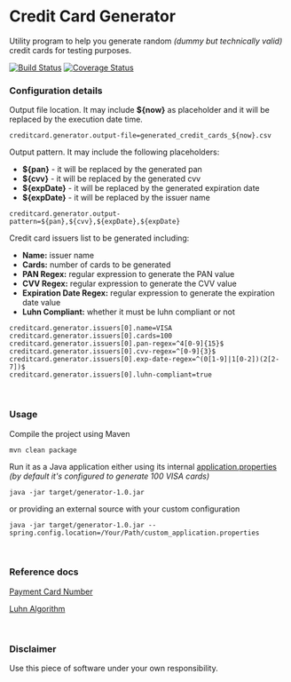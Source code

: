 # Credit Card Generator

Utility program to help you generate random *(dummy but technically valid)* credit cards for testing purposes.

[![Build Status](https://travis-ci.com/xcapdevila/credit-card-generator.svg?branch=main)](https://travis-ci.com/xcapdevila/credit-card-generator)
[![Coverage Status](https://coveralls.io/repos/github/xcapdevila/credit-card-generator/badge.svg?branch=main)](https://coveralls.io/github/xcapdevila/credit-card-generator?branch=main)
<br>

### Configuration details

Output file location. It may include **${now}** as placeholder and it will be replaced by the execution date time.
```
creditcard.generator.output-file=generated_credit_cards_${now}.csv
```

Output pattern. It may include the following placeholders:
- **${pan}** - it will be replaced by the generated pan
- **${cvv}** - it will be replaced by the generated cvv
- **${expDate}** - it will be replaced by the generated expiration date
- **${expDate}** - it will be replaced by the issuer name
```
creditcard.generator.output-pattern=${pan},${cvv},${expDate},${expDate}
```

Credit card issuers list to be generated including:
- **Name:** issuer name
- **Cards:** number of cards to be generated
- **PAN Regex:** regular expression to generate the PAN value
- **CVV Regex:** regular expression to generate the CVV value
- **Expiration Date Regex:** regular expression to generate the expiration date value
- **Luhn Compliant:** whether it must be luhn compliant or not
```
creditcard.generator.issuers[0].name=VISA
creditcard.generator.issuers[0].cards=100
creditcard.generator.issuers[0].pan-regex=^4[0-9]{15}$
creditcard.generator.issuers[0].cvv-regex=^[0-9]{3}$
creditcard.generator.issuers[0].exp-date-regex=^(0[1-9]|1[0-2])(2[2-7])$
creditcard.generator.issuers[0].luhn-compliant=true
```
<br>

### Usage
Compile the project using Maven
```
mvn clean package
```

Run it as a Java application either using its internal [application.properties](src/main/resources/application.properties) *(by default it's configured to generate 100 VISA cards)* 
```
java -jar target/generator-1.0.jar
```
or providing an external source with your custom configuration
```
java -jar target/generator-1.0.jar --spring.config.location=/Your/Path/custom_application.properties
```
<br>

### Reference docs
[Payment Card Number](https://en.wikipedia.org/wiki/Payment_card_number)

[Luhn Algorithm](https://en.wikipedia.org/wiki/Luhn_algorithm)

<br>

### Disclaimer

Use this piece of software under your own responsibility.
